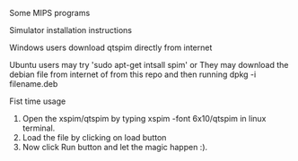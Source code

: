 Some MIPS programs 

Simulator installation instructions

Windows users download qtspim directly from internet

Ubuntu users may try 'sudo apt-get intsall spim'
or
They may download the debian file from internet of from this repo and then running dpkg -i filename.deb 



Fist time usage

1. Open the xspim/qtspim by typing xspim -font 6x10/qtspim in linux terminal. 
2. Load the file by clicking on load button
3. Now click Run button and let the magic happen :).